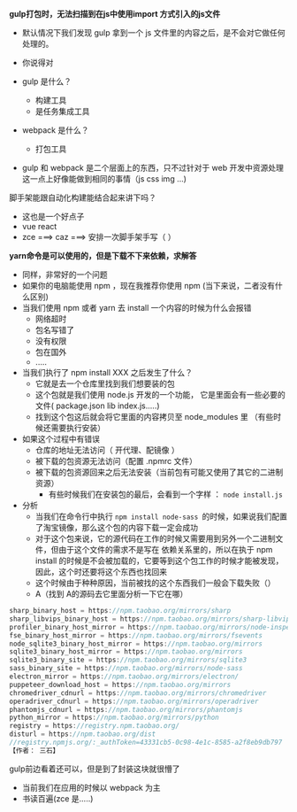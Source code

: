 **gulp打包时，无法扫描到在js中使用import 方式引入的js文件**

- 默认情况下我们发现 gulp 拿到一个 js 文件里的内容之后，是不会对它做任何处理的。 

- 你说得对
- gulp 是什么？
  - 构建工具
  - 是任务集成工具
- webpack 是什么？
  - 打包工具
- gulp 和 webpack 是二个层面上的东西，只不过针对于 web 开发中资源处理这一点上好像能做到相同的事情（js css img ...)

脚手架能跟自动化构建能结合起来讲下吗？

- 这也是一个好点子
- vue react 
- zce ===> caz ===> 安排一次脚手架手写（ ）

**yarn命令是可以使用的，但是下载不下来依赖，求解答**

- 同样，非常好的一个问题
- 如果你的电脑能使用 npm ，现在我推荐你使用 npm (当下来说，二者没有什么区别)
- 当我们使用 npm 或者 yarn 去 install 一个内容的时候为什么会报错
  - 网络超时
  - 包名写错了
  - 没有权限
  - 包在国外  
  - ..... 
- 当我们执行了 npm install XXX 之后发生了什么？
  - 它就是去一个仓库里找到我们想要装的包
  - 这个包就是我们使用 node.js 开发的一个功能， 它是里面会有一些必要的文件(  package.json  lib index.js.....)
  - 找到这个包这后就会将它里面的内容拷贝至 node_modules 里  （有些时候还需要执行安装）
- 如果这个过程中有错误
  - 仓库的地址无法访问（ 开代理、配镜像 ）
  - 被下载的包资源无法访问（配置 .npmrc 文件）
  - 被下载的包资源回来之后无法安装（当前包有可能又使用了其它的二进制资源）
    - 有些时候我们在安装包的最后，会看到一个字样 ： `node install.js `
- 分析
  - 当我们在命令行中执行  `npm install node-sass `的时候，如果说我们配置了淘宝镜像，那么这个包的内容下载一定会成功
  - 对于这个包来说，它的源代码在工作的时候又需要用到另外一个二进制文件，但由于这个文件的需求不是写在 依赖关系里的，所以在执于 npm install 的时候是不会被加载的，它要等到这个包工作的时候才能被发现，因此，这个时还要将这个东西也找回来
  - 这个时候由于种种原因，当前被找的这个东西我们一般会下载失败（）
  - A（找到 A的源码去它里面分析一下它在哪）

```javascript
sharp_binary_host = https://npm.taobao.org/mirrors/sharp
sharp_libvips_binary_host = https://npm.taobao.org/mirrors/sharp-libvips
profiler_binary_host_mirror = https://npm.taobao.org/mirrors/node-inspector/
fse_binary_host_mirror = https://npm.taobao.org/mirrors/fsevents
node_sqlite3_binary_host_mirror = https://npm.taobao.org/mirrors
sqlite3_binary_host_mirror = https://npm.taobao.org/mirrors
sqlite3_binary_site = https://npm.taobao.org/mirrors/sqlite3
sass_binary_site = https://npm.taobao.org/mirrors/node-sass
electron_mirror = https://npm.taobao.org/mirrors/electron/
puppeteer_download_host = https://npm.taobao.org/mirrors
chromedriver_cdnurl = https://npm.taobao.org/mirrors/chromedriver
operadriver_cdnurl = https://npm.taobao.org/mirrors/operadriver
phantomjs_cdnurl = https://npm.taobao.org/mirrors/phantomjs
python_mirror = https://npm.taobao.org/mirrors/python
registry = https://registry.npm.taobao.org/
disturl = https://npm.taobao.org/dist
//registry.npmjs.org/:_authToken=43331cb5-0c98-4e1c-8585-a2f8eb9db797
【作者： 三石】
```

gulp前边看着还可以，但是到了封装这块就很懵了

- 当前我们在应用的时候以 webpack 为主 
- 书读百遍(zce 是.....)

